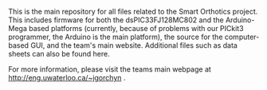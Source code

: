 This is the main repository for all files related to the Smart Orthotics project. This includes firmware for both the dsPIC33FJ128MC802 and the Arduino-Mega based platforms (currently, because of problems with our PICkit3 programmer, the Arduino is the main platform), the source for the computer-based GUI, and the team's main website. Additional files such as data sheets can also be found here.

For more information, please visit the teams main webpage at http://eng.uwaterloo.ca/~jgorchyn .